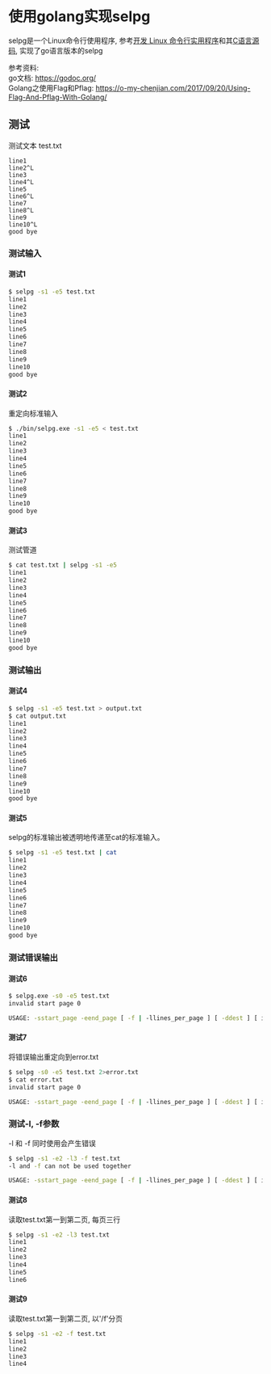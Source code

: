 # 使用golang实现selpg

selpg是一个Linux命令行使用程序, 参考[开发 Linux 命令行实用程序](https://www.ibm.com/developerworks/cn/linux/shell/clutil/index.html)和其[C语言源码](https://www.ibm.com/developerworks/cn/linux/shell/clutil/selpg.c), 实现了go语言版本的selpg

参考资料:  
go文档: https://godoc.org/  
Golang之使用Flag和Pflag: https://o-my-chenjian.com/2017/09/20/Using-Flag-And-Pflag-With-Golang/




## 测试

测试文本 test.txt

```vim
line1
line2^L
line3
line4^L
line5
line6^L
line7
line8^L
line9
line10^L
good bye
```

### 测试输入

#### 测试1

```bash
$ selpg -s1 -e5 test.txt
line1
line2
line3
line4
line5
line6
line7
line8
line9
line10
good bye
```

#### 测试2

重定向标准输入

```bash
$ ./bin/selpg.exe -s1 -e5 < test.txt
line1
line2
line3
line4
line5
line6
line7
line8
line9
line10
good bye
```

#### 测试3

测试管道

```bash
$ cat test.txt | selpg -s1 -e5
line1
line2
line3
line4
line5
line6
line7
line8
line9
line10
good bye
```

### 测试输出

#### 测试4

```bash
$ selpg -s1 -e5 test.txt > output.txt
$ cat output.txt
line1
line2
line3
line4
line5
line6
line7
line8
line9
line10
good bye
```

#### 测试5

selpg的标准输出被透明地传递至cat的标准输入。

```bash
$ selpg -s1 -e5 test.txt | cat
line1
line2
line3
line4
line5
line6
line7
line8
line9
line10
good bye
```

### 测试错误输出

#### 测试6

```bash
$ selpg.exe -s0 -e5 test.txt
invalid start page 0

USAGE: -sstart_page -eend_page [ -f | -llines_per_page ] [ -ddest ] [ in_filename ]
```

#### 测试7

将错误输出重定向到error.txt

```bash
$ selpg -s0 -e5 test.txt 2>error.txt
$ cat error.txt
invalid start page 0

USAGE: -sstart_page -eend_page [ -f | -llines_per_page ] [ -ddest ] [ in_filename ]
```

### 测试-l, -f参数

-l 和 -f 同时使用会产生错误

```bash
$ selpg -s1 -e2 -l3 -f test.txt
-l and -f can not be used together

USAGE: -sstart_page -eend_page [ -f | -llines_per_page ] [ -ddest ] [ in_filename ]
```

#### 测试8

读取test.txt第一到第二页, 每页三行

```bash
$ selpg -s1 -e2 -l3 test.txt
line1
line2
line3
line4
line5
line6
```

#### 测试9

读取test.txt第一到第二页, 以'/f'分页

```bash
$ selpg -s1 -e2 -f test.txt
line1
line2
line3
line4
```